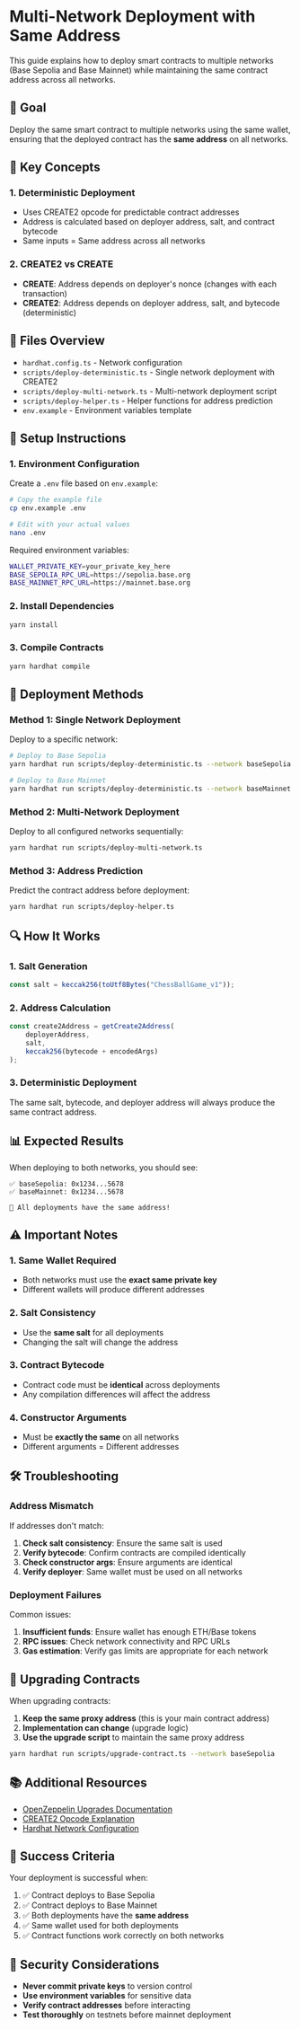 # Multi-Network Deployment with Same Address

This guide explains how to deploy smart contracts to multiple networks (Base Sepolia and Base Mainnet) while maintaining the same contract address across all networks.

## 🎯 Goal

Deploy the same smart contract to multiple networks using the same wallet, ensuring that the deployed contract has the **same address** on all networks.

## 🔑 Key Concepts

### 1. **Deterministic Deployment**
- Uses CREATE2 opcode for predictable contract addresses
- Address is calculated based on deployer address, salt, and contract bytecode
- Same inputs = Same address across all networks

### 2. **CREATE2 vs CREATE**
- **CREATE**: Address depends on deployer's nonce (changes with each transaction)
- **CREATE2**: Address depends on deployer address, salt, and bytecode (deterministic)

## 📁 Files Overview

- `hardhat.config.ts` - Network configuration
- `scripts/deploy-deterministic.ts` - Single network deployment with CREATE2
- `scripts/deploy-multi-network.ts` - Multi-network deployment script
- `scripts/deploy-helper.ts` - Helper functions for address prediction
- `env.example` - Environment variables template

## 🚀 Setup Instructions

### 1. Environment Configuration

Create a `.env` file based on `env.example`:

```bash
# Copy the example file
cp env.example .env

# Edit with your actual values
nano .env
```

Required environment variables:
```bash
WALLET_PRIVATE_KEY=your_private_key_here
BASE_SEPOLIA_RPC_URL=https://sepolia.base.org
BASE_MAINNET_RPC_URL=https://mainnet.base.org
```

### 2. Install Dependencies

```bash
yarn install
```

### 3. Compile Contracts

```bash
yarn hardhat compile
```

## 🎯 Deployment Methods

### Method 1: Single Network Deployment

Deploy to a specific network:

```bash
# Deploy to Base Sepolia
yarn hardhat run scripts/deploy-deterministic.ts --network baseSepolia

# Deploy to Base Mainnet
yarn hardhat run scripts/deploy-deterministic.ts --network baseMainnet
```

### Method 2: Multi-Network Deployment

Deploy to all configured networks sequentially:

```bash
yarn hardhat run scripts/deploy-multi-network.ts
```

### Method 3: Address Prediction

Predict the contract address before deployment:

```bash
yarn hardhat run scripts/deploy-helper.ts
```

## 🔍 How It Works

### 1. **Salt Generation**
```typescript
const salt = keccak256(toUtf8Bytes("ChessBallGame_v1"));
```

### 2. **Address Calculation**
```typescript
const create2Address = getCreate2Address(
    deployerAddress,
    salt,
    keccak256(bytecode + encodedArgs)
);
```

### 3. **Deterministic Deployment**
The same salt, bytecode, and deployer address will always produce the same contract address.

## 📊 Expected Results

When deploying to both networks, you should see:

```
✅ baseSepolia: 0x1234...5678
✅ baseMainnet: 0x1234...5678

🎉 All deployments have the same address!
```

## ⚠️ Important Notes

### 1. **Same Wallet Required**
- Both networks must use the **exact same private key**
- Different wallets will produce different addresses

### 2. **Salt Consistency**
- Use the **same salt** for all deployments
- Changing the salt will change the address

### 3. **Contract Bytecode**
- Contract code must be **identical** across deployments
- Any compilation differences will affect the address

### 4. **Constructor Arguments**
- Must be **exactly the same** on all networks
- Different arguments = Different addresses

## 🛠️ Troubleshooting

### Address Mismatch
If addresses don't match:

1. **Check salt consistency**: Ensure the same salt is used
2. **Verify bytecode**: Confirm contracts are compiled identically
3. **Check constructor args**: Ensure arguments are identical
4. **Verify deployer**: Same wallet must be used on all networks

### Deployment Failures
Common issues:

1. **Insufficient funds**: Ensure wallet has enough ETH/Base tokens
2. **RPC issues**: Check network connectivity and RPC URLs
3. **Gas estimation**: Verify gas limits are appropriate for each network

## 🔄 Upgrading Contracts

When upgrading contracts:

1. **Keep the same proxy address** (this is your main contract address)
2. **Implementation can change** (upgrade logic)
3. **Use the upgrade script** to maintain the same proxy address

```bash
yarn hardhat run scripts/upgrade-contract.ts --network baseSepolia
```

## 📚 Additional Resources

- [OpenZeppelin Upgrades Documentation](https://docs.openzeppelin.com/upgrades-plugins/1.x/)
- [CREATE2 Opcode Explanation](https://eips.ethereum.org/EIPS/eip-1014)
- [Hardhat Network Configuration](https://hardhat.org/config/)

## 🎉 Success Criteria

Your deployment is successful when:

1. ✅ Contract deploys to Base Sepolia
2. ✅ Contract deploys to Base Mainnet  
3. ✅ Both deployments have the **same address**
4. ✅ Same wallet used for both deployments
5. ✅ Contract functions work correctly on both networks

## 🚨 Security Considerations

- **Never commit private keys** to version control
- **Use environment variables** for sensitive data
- **Verify contract addresses** before interacting
- **Test thoroughly** on testnets before mainnet deployment

